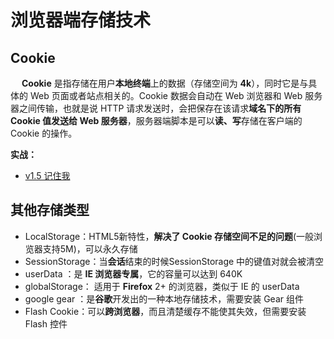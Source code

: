 # 浏览器端存储技术

## Cookie

​	　**Cookie** 是指存储在用户**本地终端**上的数据（存储空间为 **4k**），同时它是与具体的 Web 页面或者站点相关的。Cookie 数据会自动在 Web 浏览器和 Web 服务器之间传输，也就是说 HTTP 请求发送时，会把保存在该请求**域名下的所有 Cookie 值发送给 Web 服务器**，服务器端脚本是可以**读、写**存储在客户端的 Cookie 的操作。



**实战：**

- [v1.5 记住我]()




## 其他存储类型

- LocalStorage：HTML5新特性，**解决了 Cookie 存储空间不足的问题**(一般浏览器支持5M)，可以永久存储
- SessionStorage：当**会话**结束的时候SessionStorage 中的键值对就会被清空
- userData ：是 **IE 浏览器专属**，它的容量可以达到 640K
- globalStorage： 适用于 **Firefox** 2+ 的浏览器，类似于 IE 的 userData
- google gear ：是**谷歌**开发出的一种本地存储技术，需要安装 Gear 组件
- Flash Cookie：可以**跨浏览器**，而且清楚缓存不能使其失效，但需要安装Flash 控件




